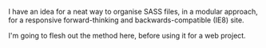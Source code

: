 I have an idea for a neat way to organise SASS files, in a modular approach, for a responsive forward-thinking and backwards-compatible (IE8) site.

I'm going to flesh out the method here, before using it for a web project.